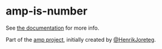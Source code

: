 # amp-is-number

See [the documentation](http://amp-project.com#amp-is-number) for more info.

Part of the [amp project](http://amp-project.com#amp-is-number), initially created by [@HenrikJoreteg](http://twitter.com/henrikjoreteg).